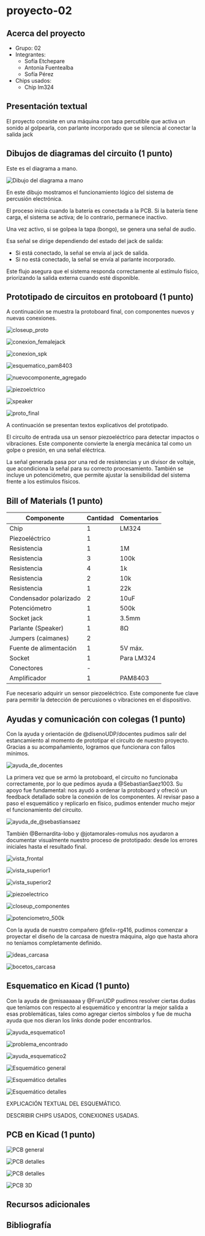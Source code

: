 # proyecto-02

## Acerca del proyecto

- Grupo: 02
- Integrantes:
  - Sofía Etchepare
  - Antonia Fuentealba
  - Sofía Pérez
- Chips usados:
  - Chip lm324
 

## Presentación textual

El proyecto consiste en una máquina con tapa percutible que activa un sonido al golpearla, con parlante incorporado que se silencia al conectar la salida jack

## Dibujos de diagramas del circuito (1 punto)

Este es el diagrama a mano.

![Dibujo del diagrama a mano](./imagenes/diagrama-mano.jpg)

En este dibujo mostramos el funcionamiento lógico del sistema de percusión electrónica. 

El proceso inicia cuando la batería es conectada a la PCB. Si la batería tiene carga, el sistema se activa; de lo contrario, permanece inactivo.

Una vez activo, si se golpea la tapa (bongo), se genera una señal de audio. 

Esa señal se dirige dependiendo del estado del jack de salida: 

- Si está conectado, la señal se envía al jack de salida.  
- Si no está conectado, la señal se envía al parlante incorporado.

Este flujo asegura que el sistema responda correctamente al estímulo físico, priorizando la salida externa cuando esté disponible.

## Prototipado de circuitos en protoboard (1 punto)

A continuación se muestra la protoboard final, con componentes nuevos y nuevas conexiones.

![closeup_proto](./imagenes/closeup_proto.jpeg)

![conexion_femalejack](./imagenes/conexion_femalejack.jpeg)

![conexion_spk](./imagenes/conexion_spk.jpeg)

![esquematico_pam8403](./imagenes/esquematico_pam8403.jpeg)

![nuevocomponente_agregado](./imagenes/nuevocomponente_agregado.jpeg)

![piezoelctrico](./imagenes/piezoelectrico.jpeg)

![speaker](./imagenes/speaker.jpeg)

![proto_final](./imagenes/proto_final.jpeg)

A continuación se presentan textos explicativos del prototipado.

El circuito de entrada usa un sensor piezoeléctrico para detectar impactos o vibraciones. Este componente convierte la energía mecánica tal como un golpe o presión, en una señal eléctrica.

La señal generada pasa por una red de resistencias y un divisor de voltaje, que acondiciona la señal para su correcto procesamiento. También se incluye un potenciómetro, que permite ajustar la sensibilidad del sistema frente a los estímulos físicos.

## Bill of Materials (1 punto)

| Componente                   | Cantidad | Comentarios         |
|-----------------------------|----------|----------------------|
| Chip                        | 1        | LM324               |
| Piezoeléctrico              | 1        |                      |
| Resistencia                 | 1        | 1M                   |
| Resistencia                 | 3        | 100k                 |
| Resistencia                 | 4        | 1k                   |
| Resistencia                 | 2        | 10k                  |
| Resistencia                 | 1        | 22k                  |
| Condensador polarizado     | 2        | 10uF                 |
| Potenciómetro              | 1        | 500k                 |
| Socket jack                | 1        | 3.5mm                |
| Parlante (Speaker)         | 1        | 8Ω                   |
| Jumpers (caimanes)         | 2        |                      |
| Fuente de alimentación     | 1        | 5V máx.              |
| Socket                     | 1        | Para LM324           |
| Conectores                 | -        |                      |
| Amplificador               | 1        | PAM8403              |

Fue necesario adquirir un sensor piezoeléctrico. Este componente fue clave para permitir la detección de percusiones o vibraciones en el dispositivo.

## Ayudas y comunicación con colegas (1 punto)

Con la ayuda y orientación de @disenoUDP/docentes pudimos salir del estancamiento al momento de prototipar el circuito de nuestro proyecto. Gracias a su acompañamiento, logramos que funcionara con fallos mínimos.

![ayuda_de_docentes](./imagenes/ayudade@docentes.jpeg)

La primera vez que se armó la protoboard, el circuito no funcionaba correctamente, por lo que pedimos ayuda a @SebastianSaez1003. Su apoyo fue fundamental: nos ayudó a ordenar la protoboard y ofreció un feedback detallado sobre la conexión de los componentes. Al revisar paso a paso el esquemático y replicarlo en físico, pudimos entender mucho mejor el funcionamiento del circuito.

![ayuda_de_@sebastiansaez](./imagenes/ayuda_de_@sebastiansaez.jpeg)

También @Bernardita-lobo y @jotamorales-romulus nos ayudaron a documentar visualmente nuestro proceso de prototipado: desde los errores iniciales hasta el resultado final.

![vista_frontal](./imagenes/tme-grupo-02-registro-01.jpg)

![vista_superior1](./imagenes/tme-grupo-02-registro-02.jpg)

![vista_superior2](./imagenes/tme-grupo-02-registro-03.jpg)

![piezoelectrico](./imagenes/tme-grupo-02-registro-04.jpg)

![closeup_componentes](./imagenes/tme-grupo-02-registro-05.jpg)

![potenciometro_500k](./imagenes/tme-grupo-02-registro-06.jpg)

Con la ayuda de nuestro compañero @felix-rg416, pudimos comenzar a proyectar el diseño de la carcasa de nuestra máquina, algo que hasta ahora no teníamos completamente definido.

![ideas_carcasa](./imagenes/ideas_carcasa.jpeg)

![bocetos_carcasa](./imagenes/bocetos_carcasa.jpeg)

## Esquematico en Kicad (1 punto)

Con la ayuda de @misaaaaaa y @FranUDP pudimos resolver ciertas dudas que teníamos con respecto al esquemático y encontrar la mejor salida a esas problemáticas, tales como agregar ciertos símbolos y fue de mucha ayuda que nos dieran los links donde poder encontrarlos.

![ayuda_esquematico1](.00-proyecto-02/grupo-02/imagenes/ayuda_esquematico1.jpeg)

![problema_encontrado](./imagenes/problema_encontrado.jpeg)

![ayuda_esquematico2](./imagenes/ayuda_esquematico2.png)

![Esquemático general](./imagenes/esquematico_general.jpeg)

![Esquemático detalles](./imagenes/esquematico_detalles1.jpeg)

![Esquemático detalles](./imagenes/esquematico_detalles2.jpeg)

EXPLICACIÓN TEXTUAL DEL ESQUEMÁTICO.

DESCRIBIR CHIPS USADOS, CONEXIONES USADAS.

## PCB en Kicad (1 punto)

![PCB general](./imagenes/pcb-general.jpg)

![PCB detalles](./imagenes/pcb-detalle-01.jpg)

![PCB detalles](./imagenes/pcb-detalle-02.jpg)

![PCB 3D](./imagenes/pcb-3d.jpg)

## Recursos adicionales

## Bibliografía

